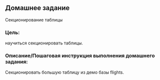 ## Домашнее задание
Секционирование таблицы
### Цель:
научиться секционировать таблицы.

### Описание/Пошаговая инструкция выполнения домашнего задания:
Секционировать большую таблицу из демо базы flights.
